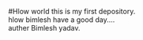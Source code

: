 #Hlow world
this is my first depository.
<br>
hlow bimlesh have a good day....
<br>
auther Bimlesh yadav.

